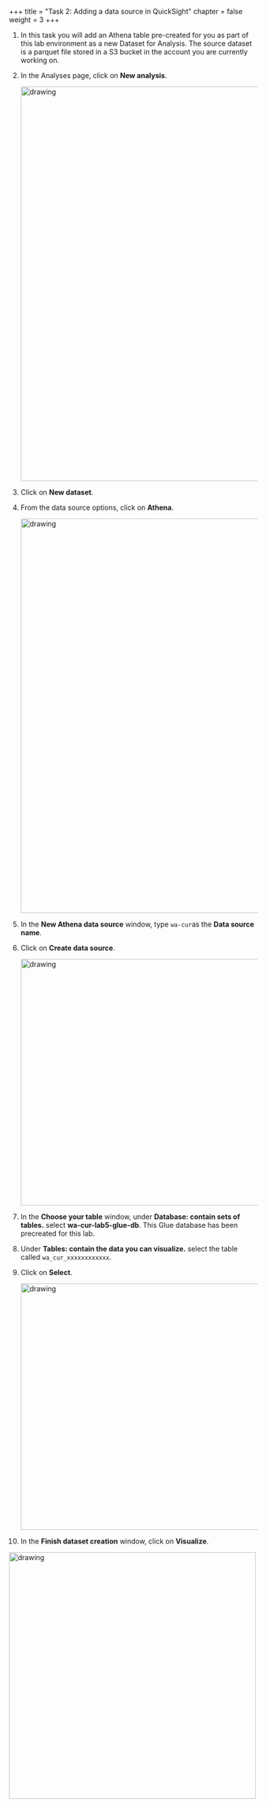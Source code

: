 +++ 
title = "Task 2: Adding a data source in QuickSight" 
chapter = false 
weight = 3 
+++

1. In this task you will add an Athena table pre-created for you as part of this lab environment as a new Dataset for Analysis. The source dataset is a parquet file stored in a S3 bucket in the account you are currently working on.

1. In the Analyses page, click on **New analysis**.

    <img src="../images/qs-new-analysis.png" alt="drawing" width="800"/>

1. Click on **New dataset**.

1. From the data source options, click on **Athena**.

    <img src="../images/qs-select-athena.png" alt="drawing" width="800"/>

1. In the **New Athena data source** window, type `wa-cur`as the **Data source name**.

1. Click on **Create data source**.

    <img src="../images/qs-add-athena-ds.png" alt="drawing" width="500"/>

1. In the **Choose your table** window, under **Database: contain sets of tables.** select **wa-cur-lab5-glue-db**. This Glue database has been precreated for this lab.

1. Under **Tables: contain the data you can visualize.** select the table called `wa_cur_xxxxxxxxxxxx`.

1. Click on **Select**.

    <img src="../images/qs-select-glue-db.png" alt="drawing" width="500"/>

1. In the **Finish dataset creation** window, click on **Visualize**.

 <img src="../images/spice.png" alt="drawing" width="500"/>
